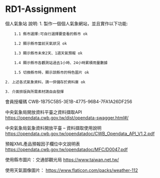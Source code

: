 # RD1-Assignment

個人氣象站
    說明:
    1. 製作一個個人氣象網站，並且實作以下功能:

        1.1 縣市選擇:可自行選擇要查看的縣市 ok

        1.2 顯示縣市當前天氣狀況 ok

        1.3 顯示縣市未來2天、1週天氣預報 ok

        1.4 顯示縣市各觀測站過去1小時、24小時累積雨量數據 
        
        1.5 切換縣市時，顯示該縣市的特色圖片 ok

    2. 上述各式氣象資料，請一併儲存於資料庫 ok

    3. 介面排版與所需素材請自由發揮 

會員授權碼
CWB-1B75C5B5-3E1B-4775-96B4-7FA1A26DF256

中央氣象局開放資料平臺之資料擷取API
https://opendata.cwb.gov.tw/dist/opendata-swagger.html#/

中央氣象局氣象資料開放平臺 – 資料擷取使用說明
https://opendata.cwb.gov.tw/opendatadoc/CWB_Opendata_API_V1.2.pdf

預報XML產品預報因子欄位中文說明表
https://opendata.cwb.gov.tw/opendatadoc/MFC/D0047.pdf

使用縣市圖片：交通部觀光局
https://www.taiwan.net.tw/

使用天氣圖像圖片：
https://www.flaticon.com/packs/weather-112

